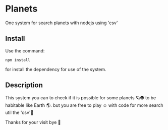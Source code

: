# Planets
One system for search planets with nodejs using 'csv'

## Install
Use the command: 
```
npm install
```
for install the dependency for use of the system.

## Description
  This system you can to check if it is possible for some planets 🪐👽 to be habitable like Earth 🌎.
  but you are free to play ☺️ with code for more search util the 'csv'🔎
  
  Thanks for your visit 
  bye 👋
